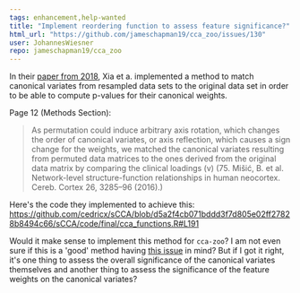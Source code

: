```yaml
---
tags: enhancement,help-wanted
title: "Implement reordering function to assess feature significance?"
html_url: "https://github.com/jameschapman19/cca_zoo/issues/130"
user: JohannesWiesner
repo: jameschapman19/cca_zoo
---
```


In their [paper from 2018](https://www.nature.com/articles/s41467-018-05317-y#Sec9), Xia et a. implemented a method to match canonical variates from resampled data sets to the original data set in order to be able to compute p-values for their canonical weights. 

Page 12 (Methods Section):
> As permutation could induce arbitrary axis rotation, which changes the order of canonical variates, or axis reflection, which causes a sign change for the weights, we matched the canonical variates resulting from permuted data matrices to the ones derived from the original data matrix by comparing the clinical loadings (v) (75. Mišić, B. et al. Network-level structure-function relationships in human
neocortex. Cereb. Cortex 26, 3285–96 (2016).)

Here's the code they implemented to achieve this:
https://github.com/cedricx/sCCA/blob/d5a2f4cb071bddd3f7d805e02ff27828b8494c66/sCCA/code/final/cca_functions.R#L191

Would it make sense to implement this method for `cca-zoo`? I am not even sure if this is a 'good' method having [this issue](https://github.com/jameschapman19/cca_zoo/issues/124) in mind? But if I got it right, it's one thing to assess the overall significance of the canonical variates themselves and another thing to assess the significance of the feature weights on the canonical variates? 